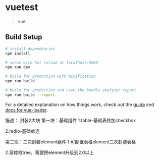 # vuetest

> vue

## Build Setup

``` bash
# install dependencies
npm install

# serve with hot reload at localhost:8080
npm run dev

# build for production with minification
npm run build

# build for production and view the bundle analyzer report
npm run build --report
```

For a detailed explanation on how things work, check out the [guide](http://vuejs-templates.github.io/webpack/) and [docs for vue-loader](http://vuejs.github.io/vue-loader).

描述：
封装2大块
第一块：基础组件
1.table-基础表格加checkbox

2.radio-基础单选

第二快：二次封装element组件
1.可配置表格element二次封装表格

2.穿梭框tree，需要把element升级到2.0以上

